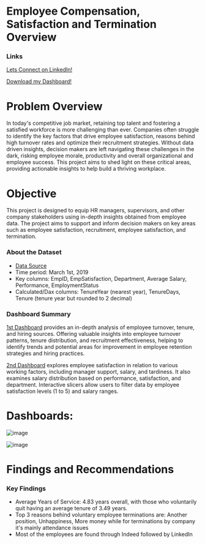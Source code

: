 # Employee Compensation, Satisfaction and Termination Overview

### Links
[Lets Connect on LinkedIn!](https://www.linkedin.com/in/tomzjwang/)

[Download my Dashboard!](https://github.com/tomzjwang/HR-Data-Analytics-using-Power-Bi/blob/main/Employee_Analysis_Dashboards.pbix)

# Problem Overview
In today's competitive job market, retaining top talent and fostering a satisfied workforce is more challenging than ever. Companies often struggle to identify the key factors that drive employee satisfaction, reasons behind high turnover rates and optimize their recruitment strategies. Without data driven insights, decision makers are left navigating these challenges in the dark, risking employee morale, productivity and overall organizational and employee success. This project aims to shed light on these critical areas, providing actionable insights to help build a thriving workplace.
# Objective
This project is designed to equip HR managers, supervisors, and other company stakeholders using in-depth insights obtained from employee data. The project aims to support and inform decision makers on key areas such as employee satisfaction, recruitment, employee satisfaction, and termination.
### About the Dataset 
- [Data Source](https://www.kaggle.com/datasets/rhuebner/human-resources-data-set)
- Time period: March 1st, 2019
- Key columns: EmpID, EmpSatisfaction, Department, Average Salary, Performance, EmploymentStatus
- Calculated/Dax columns: TenureYear (nearest year), TenureDays, Tenure (tenure year but rounded to 2 decimal)
### Dashboard Summary
[1st Dashboard](https://github.com/user-attachments/assets/7becff54-bed3-414f-a9bf-49c07cfe1543) provides an in-depth analysis of employee turnover, tenure, and hiring sources. Offering valuable insights into employee turnover patterns, tenure distribution, and recruitment effectiveness, helping to identify trends and potential areas for improvement in employee retention strategies and hiring practices.

[2nd Dashboard](https://github.com/user-attachments/assets/ebc69f2a-93c2-4092-bcd2-a75a4a0e3bad) explores employee satisfaction in relation to various working factors, including manager support, salary, and tardiness. It also examines salary distribution based on performance, satisfaction, and department. Interactive slicers allow users to filter data by employee satisfaction levels (1 to 5) and salary ranges.
# Dashboards:
![image](https://github.com/user-attachments/assets/7becff54-bed3-414f-a9bf-49c07cfe1543)

![image](https://github.com/user-attachments/assets/ebc69f2a-93c2-4092-bcd2-a75a4a0e3bad)


# Findings and Recommendations
### Key Findings
- Average Years of Service: 4.83 years overall, with those who voluntarily quit having an average tenure of 3.49 years.
- Top 3 reasons behind voluntary employee terminations are: Another position, Unhappiness, More money while for terminations by company it's mainly attendance issues
- Most of the employees are found through Indeed followed by LinkedIn

